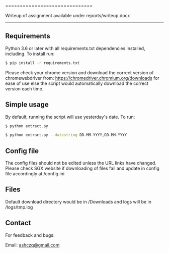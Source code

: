 ==============================

Writeup of assignment available under reports/writeup.docx

------------

## Requirements

Python 3.6 or later with all requirements.txt dependencies installed, including. To install run:
```bash
$ pip install -r requirements.txt
```
Please check your chrome version and download the correct version of chromewebdriver from: https://chromedriver.chromium.org/downloads for ease of use
else the script would automatically download the correct version each time. 

## Simple usage
By default, running the script will use yesterday's date. To run: 
```bash
$ python extract.py 
```
```bash
$ python extract.py --datestring DD-MM-YYYY,DD-MM-YYYY 
```

## Config file

The config files should not be edited unless the URL links have changed. Please check SGX website if downloading of files fail and update in config file
accordingly at /config.ini


## Files

Default download directory would be in /Downloads and logs will be in /logs/tmp.log


## Contact

For feedback and bugs:

Email: ashczq@gmail.com 
